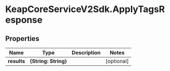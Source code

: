 # KeapCoreServiceV2Sdk.ApplyTagsResponse

## Properties

Name | Type | Description | Notes
------------ | ------------- | ------------- | -------------
**results** | **{String: String}** |  | [optional] 


